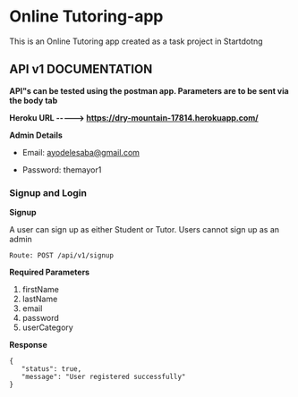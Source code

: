 # Online Tutoring-app

This is an Online Tutoring app created as a task project in Startdotng

## API v1 DOCUMENTATION

**API"s can be tested using the postman app. Parameters are to be sent via the body tab** 

**Heroku URL -----> https://dry-mountain-17814.herokuapp.com/**

**Admin Details**

 - Email: ayodelesaba@gmail.com

 - Password: themayor1
 
 ### Signup and Login
 
 **Signup**
 
 A user can sign up as either Student or Tutor. Users cannot sign up as an admin
 
 `Route: POST /api/v1/signup`
 
 **Required Parameters**
 
 1. firstName
 2. lastName
 3. email
 4. password
 5. userCategory
 
 **Response**
 ```
 {
    "status": true,
    "message": "User registered successfully"
}
```
